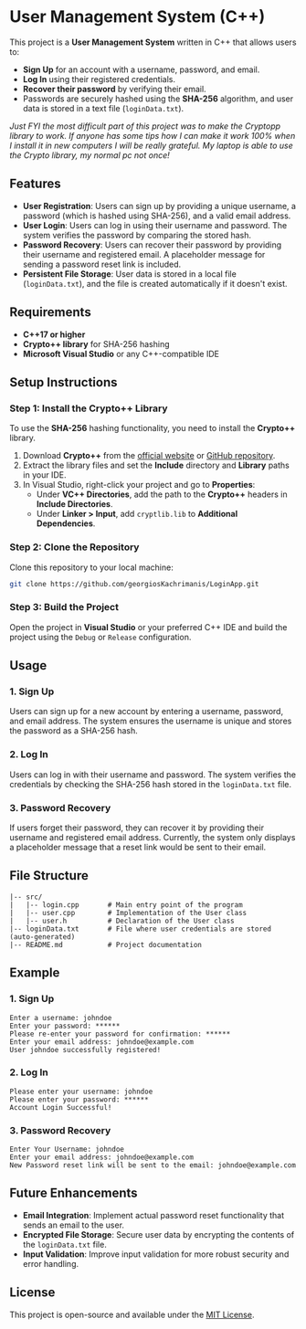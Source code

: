 
# User Management System (C++)

This project is a **User Management System** written in C++ that allows users to:
- **Sign Up** for an account with a username, password, and email.
- **Log In** using their registered credentials.
- **Recover their password** by verifying their email.
- Passwords are securely hashed using the **SHA-256** algorithm, and user data is stored in a text file (`loginData.txt`).

*Just FYI the most difficult part of this project was to make the Cryptopp library to work. If anyone has some tips how I can make it work 100%
when I install it in new computers I will be really grateful. My laptop is able to use the Crypto library, my normal pc not once!*


## Features

- **User Registration**: Users can sign up by providing a unique username, a password (which is hashed using SHA-256), and a valid email address.
- **User Login**: Users can log in using their username and password. The system verifies the password by comparing the stored hash.
- **Password Recovery**: Users can recover their password by providing their username and registered email. A placeholder message for sending a password reset link is included.
- **Persistent File Storage**: User data is stored in a local file (`loginData.txt`), and the file is created automatically if it doesn't exist.

## Requirements

- **C++17 or higher**
- **Crypto++ library** for SHA-256 hashing
- **Microsoft Visual Studio** or any C++-compatible IDE

## Setup Instructions

### Step 1: Install the Crypto++ Library

To use the **SHA-256** hashing functionality, you need to install the **Crypto++** library.

1. Download **Crypto++** from the [official website](https://www.cryptopp.com/) or [GitHub repository](https://github.com/weidai11/cryptopp).
2. Extract the library files and set the **Include** directory and **Library** paths in your IDE.
3. In Visual Studio, right-click your project and go to **Properties**:
   - Under **VC++ Directories**, add the path to the **Crypto++** headers in **Include Directories**.
   - Under **Linker > Input**, add `cryptlib.lib` to **Additional Dependencies**.

### Step 2: Clone the Repository

Clone this repository to your local machine:

```bash
git clone https://github.com/georgiosKachrimanis/LoginApp.git
```

### Step 3: Build the Project

Open the project in **Visual Studio** or your preferred C++ IDE and build the project using the `Debug` or `Release` configuration.

## Usage

### 1. **Sign Up**

Users can sign up for a new account by entering a username, password, and email address. The system ensures the username is unique and stores the password as a SHA-256 hash.

### 2. **Log In**

Users can log in with their username and password. The system verifies the credentials by checking the SHA-256 hash stored in the `loginData.txt` file.

### 3. **Password Recovery**

If users forget their password, they can recover it by providing their username and registered email address. Currently, the system only displays a placeholder message that a reset link would be sent to their email.

## File Structure

```
|-- src/
|   |-- login.cpp       # Main entry point of the program
|   |-- user.cpp        # Implementation of the User class
|   |-- user.h          # Declaration of the User class
|-- loginData.txt       # File where user credentials are stored (auto-generated)
|-- README.md           # Project documentation
```

## Example

### 1. **Sign Up**

```
Enter a username: johndoe
Enter your password: ******
Please re-enter your password for confirmation: ******
Enter your email address: johndoe@example.com
User johndoe successfully registered!
```

### 2. **Log In**

```
Please enter your username: johndoe
Please enter your password: ******
Account Login Successful!
```

### 3. **Password Recovery**

```
Enter Your Username: johndoe
Enter your email address: johndoe@example.com
New Password reset link will be sent to the email: johndoe@example.com
```

## Future Enhancements

- **Email Integration**: Implement actual password reset functionality that sends an email to the user.
- **Encrypted File Storage**: Secure user data by encrypting the contents of the `loginData.txt` file.
- **Input Validation**: Improve input validation for more robust security and error handling.

## License

This project is open-source and available under the [MIT License](LICENSE).
